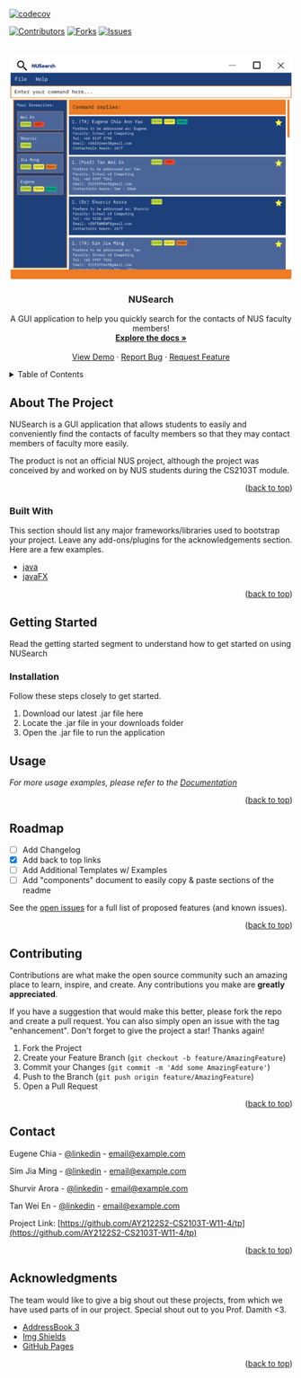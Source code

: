 [![codecov](https://codecov.io/gh/AY2122S2-CS2103T-W11-4/tp/branch/master/graph/badge.svg?token=TO5WF437LI)](https://codecov.io/gh/AY2122S2-CS2103T-W11-4/tp)

[![Contributors][contributors-shield]][contributors-url]
[![Forks][forks-shield]][forks-url]
[![Issues][issues-shield]][issues-url]

<!-- PROJECT LOGO -->
<br />
<div align="center">
  <a href="https://github.com/AY2122S2-CS2103T-W11-4/tp">
    <img src="docs/images/Ui.png">
  </a>

  <h3 align="center">NUSearch</h3>

  <p align="center">
    A GUI application to help you quickly search for the contacts of NUS faculty members!
    <br />
    <a href="https://github.com/AY2122S2-CS2103T-W11-4/tp"><strong>Explore the docs »</strong></a>
    <br />
    <br />
    <a href="https://github.com/AY2122S2-CS2103T-W11-4/tp">View Demo</a>
    ·
    <a href="https://github.com/AY2122S2-CS2103T-W11-4/tp/issues">Report Bug</a>
    ·
    <a href="https://github.com/AY2122S2-CS2103T-W11-4/tp/issues">Request Feature</a>
  </p>
</div>



<!-- TABLE OF CONTENTS -->
<details>
  <summary>Table of Contents</summary>
  <ol>
    <li>
      <a href="#about-the-project">About The Project</a>
      <ul>
        <li><a href="#built-with">Built With</a></li>
      </ul>
    </li>
    <li>
      <a href="#getting-started">Getting Started</a>
      <ul>
        <li><a href="#prerequisites">Prerequisites</a></li>
        <li><a href="#installation">Installation</a></li>
      </ul>
    </li>
    <li><a href="#usage">Usage</a></li>
    <li><a href="#roadmap">Roadmap</a></li>
    <li><a href="#contributing">Contributing</a></li>
    <li><a href="#contact">Contact</a></li>
    <li><a href="#acknowledgments">Acknowledgments</a></li>
  </ol>
</details>



<!-- ABOUT THE PROJECT -->
## About The Project

NUSearch is a GUI application that allows students to easily and conveniently find the contacts of faculty members so that 
they may contact members of faculty more easily.

The product is not an official NUS project, although the project was conceived by and worked on by NUS students
during the CS2103T module.

<p align="right">(<a href="#top">back to top</a>)</p>

### Built With

This section should list any major frameworks/libraries used to bootstrap your project. Leave any add-ons/plugins for the acknowledgements section. Here are a few examples.

* [java](https://www.java.com/)
* [javaFX](https://openjfx.io/)


<p align="right">(<a href="#top">back to top</a>)</p>



<!-- GETTING STARTED -->
## Getting Started

Read the getting started segment to understand how to get started on using NUSearch


### Installation

Follow these steps closely to get started.

1. Download our latest .jar file here
2. Locate the .jar file in your downloads folder
3. Open the .jar file to run the application



<!-- USAGE EXAMPLES -->
## Usage

_For more usage examples, please refer to the [Documentation](https://github.com/AY2122S2-CS2103T-W11-4/tp#readme)_

<p align="right">(<a href="#top">back to top</a>)</p>



<!-- ROADMAP -->
## Roadmap

- [ ] Add Changelog
- [x] Add back to top links
- [ ] Add Additional Templates w/ Examples
- [ ] Add "components" document to easily copy & paste sections of the readme

See the [open issues](https://github.com/AY2122S2-CS2103T-W11-4/tp/issues) for a full list of proposed features (and known issues).

<p align="right">(<a href="#top">back to top</a>)</p>



<!-- CONTRIBUTING -->
## Contributing

Contributions are what make the open source community such an amazing place to learn, inspire, and create. Any contributions you make are **greatly appreciated**.

If you have a suggestion that would make this better, please fork the repo and create a pull request. You can also simply open an issue with the tag "enhancement".
Don't forget to give the project a star! Thanks again!

1. Fork the Project
2. Create your Feature Branch (`git checkout -b feature/AmazingFeature`)
3. Commit your Changes (`git commit -m 'Add some AmazingFeature'`)
4. Push to the Branch (`git push origin feature/AmazingFeature`)
5. Open a Pull Request

<p align="right">(<a href="#top">back to top</a>)</p>


<!-- CONTACT -->
## Contact

Eugene Chia - [@linkedin](https://twitter.com/your_username) - email@example.com

Sim Jia Ming - [@linkedin](https://twitter.com/your_username) - email@example.com

Shurvir Arora - [@linkedin](https://twitter.com/your_username) - email@example.com

Tan Wei En - [@linkedin](https://twitter.com/your_username) - email@example.com


Project Link: [https://github.com/AY2122S2-CS2103T-W11-4/tp](https://github.com/AY2122S2-CS2103T-W11-4/tp)

<p align="right">(<a href="#top">back to top</a>)</p>



<!-- ACKNOWLEDGMENTS -->
## Acknowledgments

The team would like to give a big shout out these projects, from which we have used parts of in our project. Special shout out to
you Prof. Damith <3.

* [AddressBook 3](https://se-education.org)
* [Img Shields](https://shields.io)
* [GitHub Pages](https://pages.github.com)

<p align="right">(<a href="#top">back to top</a>)</p>



<!-- MARKDOWN LINKS & IMAGES -->
<!-- https://www.markdownguide.org/basic-syntax/#reference-style-links -->
[contributors-shield]: https://img.shields.io/github/contributors/AY2122S2-CS2103T-W11-4/tp.svg
[contributors-url]: https://github.com/AY2122S2-CS2103T-W11-4/tp/people
[forks-shield]: https://img.shields.io/github/forks/AY2122S2-CS2103T-W11-4/tp.svg
[forks-url]: https://github.com/AY2122S2-CS2103T-W11-4/tp/network/members
[issues-shield]: https://img.shields.io/github/issues/AY2122S2-CS2103T-W11-4/tp.svg
[issues-url]: https://github.com/AY2122S2-CS2103T-W11-4/tp/issues

